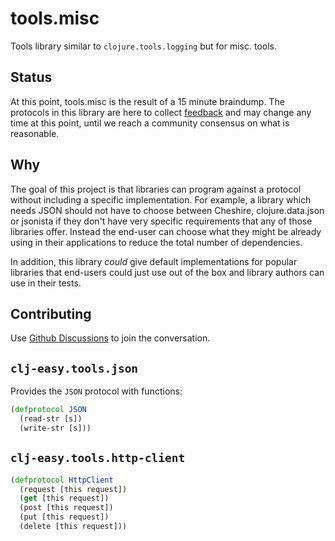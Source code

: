 # tools.misc

Tools library similar to `clojure.tools.logging` but for misc. tools.

## Status

At this point, tools.misc is the result of a 15 minute braindump. The protocols
in this library are here to collect
[feedback](https://github.com/clj-easy/tools.misc/discussions) and may change
any time at this point, until we reach a community consensus on what is
reasonable.

## Why

The goal of this project is that libraries can program against a protocol
without including a specific implementation. For example, a library which needs
JSON should not have to choose between Cheshire, clojure.data.json or jsonista
if they don't have very specific requirements that any of those libraries
offer. Instead the end-user can choose what they might be already using in their
applications to reduce the total number of dependencies.

In addition, this library _could_ give default implementations for popular
libraries that end-users could just use out of the box and library authors can
use in their tests.

## Contributing

Use [Github Discussions](https://github.com/clj-easy/tools.misc/discussions) to
join the conversation.

## `clj-easy.tools.json`

Provides the `JSON` protocol with functions:

``` clojure
(defprotocol JSON
  (read-str [s])
  (write-str [s]))
```

## `clj-easy.tools.http-client`

``` clojure
(defprotocol HttpClient
  (request [this request])
  (get [this request])
  (post [this request])
  (put [this request])
  (delete [this request]))
```
